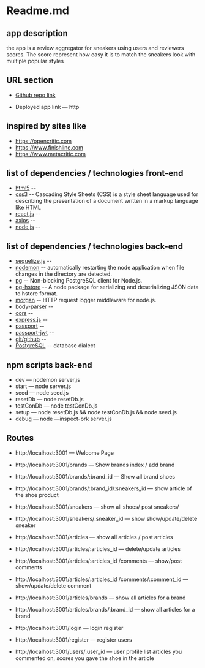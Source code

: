 # Readme.md

## app description
the app is a review aggregator for sneakers using users and reviewers scores.
The score represent how easy it is to match the sneakers look with multiple popular styles

## URL section
* [Github repo link](https://github.com/matthew-k-yee/sneakercritic)
- Deployed app link — http

## inspired by sites like
- https://opencritic.com
- https://www.finishline.com
- https://www.metacritic.com

## list of dependencies / technologies front-end
* [html5](https://www.w3.org/TR/html/) --
* [css3](https://www.w3.org/Style/CSS/) -- Cascading Style Sheets (CSS) is a style sheet language used for describing the presentation of a document written in a markup language like HTML
* [react.js](https://reactjs.org) --
* [axios](https://www.axios.com) --
* [node.js](http://nodejs.org) --

## list of dependencies / technologies back-end
* [sequelize.js](http://docs.sequelizejs.com) --
* [nodemon](https://www.npmjs.com/package/nodemon) -- automatically restarting the node application when file changes in the directory are detected.
* [pg](https://www.npmjs.com/package/pg) -- Non-blocking PostgreSQL client for Node.js.
* [pg-hstore](https://www.npmjs.com/package/pg-hstore) -- A node package for serializing and deserializing JSON data to hstore format.
* [morgan](https://www.npmjs.com/package/morgan) -- HTTP request logger middleware for node.js.
* [body-parser](https://www.npmjs.com/package/body-parser) --
* [cors](https://www.npmjs.com/package/cors) --
* [express.js](http://expressjs.com) --
* [passport](https://www.npmjs.com/package/passport) --
* [passport-jwt](https://www.npmjs.com/package/passport-jwt) --
* [git/github](https://github.com) --
* [PostgreSQL](https://www.postgresql.org) -- database dialect

## npm scripts back-end
- dev — nodemon server.js
- start — node server.js
- seed — node seed.js
- resetDb — node resetDb.js
- testConDb — node testConDb.js
- setup — node resetDb.js && node testConDb.js && node seed.js
- debug — node —inspect-brk server.js

## Routes
- http://localhost:3001  — Welcome Page
- http://localhost:3001/brands — Show brands index / add brand
- http://localhost:3001/brands/:brand_id  — Show all brand shoes
- http://localhost:3001/brands/:brand_id/:sneakers_id — show article of the shoe product

- http://localhost:3001/sneakers — show all shoes/ post sneakers/
- http://localhost:3001/sneakers/:sneaker_id  — show show/update/delete sneaker

- http://localhost:3001/articles  — show all articles / post articles
- http://localhost:3001/articles/:articles_id —  delete/update articles
- http://localhost:3001/articles/:articles_id /comments  — show/post comments
- http://localhost:3001/articles/:articles_id /comments/:comment_id  — show/update/delete comment
- http://localhost:3001/articles/brands — show all articles for a brand
- http://localhost:3001/articles/brands/:brand_id  — show all articles for a brand

- http://localhost:3001/login  — login register
- http://localhost:3001/register — register users
- http://localhost:3001/users/:user_id — user profile list articles you commented on, scores you gave the shoe in the article
